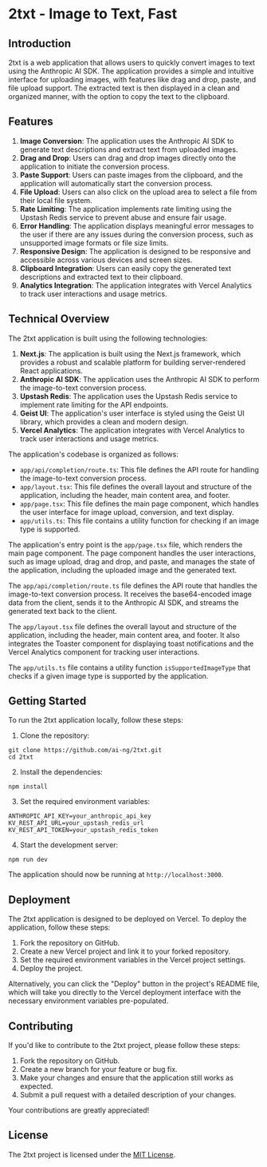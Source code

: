 # 2txt - Image to Text, Fast

## Introduction

2txt is a web application that allows users to quickly convert images to text using the Anthropic AI SDK. The application provides a simple and intuitive interface for uploading images, with features like drag and drop, paste, and file upload support. The extracted text is then displayed in a clean and organized manner, with the option to copy the text to the clipboard.

## Features

1. **Image Conversion**: The application uses the Anthropic AI SDK to generate text descriptions and extract text from uploaded images.
2. **Drag and Drop**: Users can drag and drop images directly onto the application to initiate the conversion process.
3. **Paste Support**: Users can paste images from the clipboard, and the application will automatically start the conversion process.
4. **File Upload**: Users can also click on the upload area to select a file from their local file system.
5. **Rate Limiting**: The application implements rate limiting using the Upstash Redis service to prevent abuse and ensure fair usage.
6. **Error Handling**: The application displays meaningful error messages to the user if there are any issues during the conversion process, such as unsupported image formats or file size limits.
7. **Responsive Design**: The application is designed to be responsive and accessible across various devices and screen sizes.
8. **Clipboard Integration**: Users can easily copy the generated text descriptions and extracted text to their clipboard.
9. **Analytics Integration**: The application integrates with Vercel Analytics to track user interactions and usage metrics.

## Technical Overview

The 2txt application is built using the following technologies:

1. **Next.js**: The application is built using the Next.js framework, which provides a robust and scalable platform for building server-rendered React applications.
2. **Anthropic AI SDK**: The application uses the Anthropic AI SDK to perform the image-to-text conversion process.
3. **Upstash Redis**: The application uses the Upstash Redis service to implement rate limiting for the API endpoints.
4. **Geist UI**: The application's user interface is styled using the Geist UI library, which provides a clean and modern design.
5. **Vercel Analytics**: The application integrates with Vercel Analytics to track user interactions and usage metrics.

The application's codebase is organized as follows:

- `app/api/completion/route.ts`: This file defines the API route for handling the image-to-text conversion process.
- `app/layout.tsx`: This file defines the overall layout and structure of the application, including the header, main content area, and footer.
- `app/page.tsx`: This file defines the main page component, which handles the user interface for image upload, conversion, and text display.
- `app/utils.ts`: This file contains a utility function for checking if an image type is supported.

The application's entry point is the `app/page.tsx` file, which renders the main page component. The page component handles the user interactions, such as image upload, drag and drop, and paste, and manages the state of the application, including the uploaded image and the generated text.

The `app/api/completion/route.ts` file defines the API route that handles the image-to-text conversion process. It receives the base64-encoded image data from the client, sends it to the Anthropic AI SDK, and streams the generated text back to the client.

The `app/layout.tsx` file defines the overall layout and structure of the application, including the header, main content area, and footer. It also integrates the Toaster component for displaying toast notifications and the Vercel Analytics component for tracking user interactions.

The `app/utils.ts` file contains a utility function `isSupportedImageType` that checks if a given image type is supported by the application.

## Getting Started

To run the 2txt application locally, follow these steps:

1. Clone the repository:

```
git clone https://github.com/ai-ng/2txt.git
cd 2txt
```

2. Install the dependencies:

```
npm install
```

3. Set the required environment variables:

```
ANTHROPIC_API_KEY=your_anthropic_api_key
KV_REST_API_URL=your_upstash_redis_url
KV_REST_API_TOKEN=your_upstash_redis_token
```

4. Start the development server:

```
npm run dev
```

The application should now be running at `http://localhost:3000`.

## Deployment

The 2txt application is designed to be deployed on Vercel. To deploy the application, follow these steps:

1. Fork the repository on GitHub.
2. Create a new Vercel project and link it to your forked repository.
3. Set the required environment variables in the Vercel project settings.
4. Deploy the project.

Alternatively, you can click the "Deploy" button in the project's README file, which will take you directly to the Vercel deployment interface with the necessary environment variables pre-populated.

## Contributing

If you'd like to contribute to the 2txt project, please follow these steps:

1. Fork the repository on GitHub.
2. Create a new branch for your feature or bug fix.
3. Make your changes and ensure that the application still works as expected.
4. Submit a pull request with a detailed description of your changes.

Your contributions are greatly appreciated!

## License

The 2txt project is licensed under the [MIT License](LICENSE).